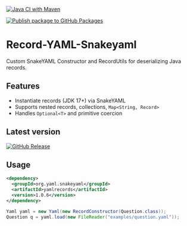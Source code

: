 [![Java CI with Maven](https://github.com/The-Java-Druid/yamlrecords/actions/workflows/maven.yml/badge.svg)](https://github.com/The-Java-Druid/yamlrecords/actions/workflows/maven.yml)

[![Publish package to GitHub Packages](https://github.com/The-Java-Druid/yamlrecords/actions/workflows/release-package.yml/badge.svg)](https://github.com/The-Java-Druid/yamlrecords/actions/workflows/release-package.yml)

# Record-YAML-Snakeyaml

Custom SnakeYAML Constructor and RecordUtils for deserializing Java records.

## Features

- Instantiate records (JDK 17+) via SnakeYAML
- Supports nested records, collections, `Map<String, Record>`
- Handles `Optional<T>` and primitive coercion

## Latest version
[![GitHub Release](https://img.shields.io/github/v/release/The-Java-Druid/yamlrecords)](https://github.com/The-Java-Druid/yamlrecords/releases/latest)


## Usage
```xml
<dependency>
  <groupId>org.yaml.snakeyaml</groupId>
  <artifactId>yamlrecords</artifactId>
  <version>1.0.6</version>
</dependency>
```
```java
Yaml yaml = new Yaml(new RecordConstructor(Question.class));
Question q = yaml.load(new FileReader("examples/question.yaml"));
```
